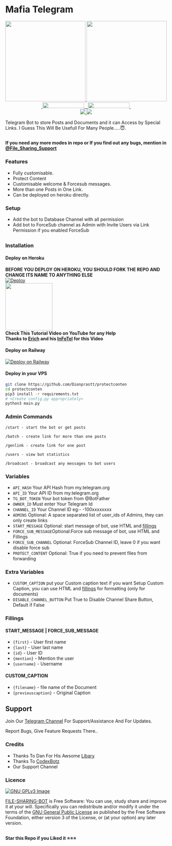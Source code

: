 # Mafia Telegram

<p align="center">
  <a href="https://www.python.org">
    <img src="http://ForTheBadge.com/images/badges/made-with-python.svg" width ="250">
  </a>
  <a href="https://t.me/File_Sharing_Support">
    <img src="https://github.com/Dionprastt/PyrogramGenStr/blob/main/resources/madebycodex-badge.svg" width="250">
  </a><br>
  <a href="https://t.me/File_Sharing_Support">
    &nbsp;<img src="https://img.shields.io/badge/Code%20%F0%9D%95%8F%20Botz-Channel-blue?style=flat-square&logo=telegram" width="130" height="18">&nbsp;
  </a>
  <a href="https://t.me/File_Sharing_Support">
    &nbsp;<img src="https://img.shields.io/badge/Code%20%F0%9D%95%8F%20Botz-Group-blue?style=flat-square&logo=telegram" width="130" height="18">&nbsp;
  </a>
  <br>
  <a href="https://github.com/Dionprastt/protectconten/stargazers">
    <img src="https://img.shields.io/github/stars/Dionprastt/protectconten?style=social">
  </a>
  <a href="https://github.com/Dionprastt/protectconten/fork">
    <img src="https://img.shields.io/github/forks/Diomprastt/protectcontent?label=Fork&style=social">
  </a>  
</p>


Telegram Bot to store Posts and Documents and it can Access by Special Links.
I Guess This Will Be Usefull For Many People.....😇. 

##

**If you need any more modes in repo or If you find out any bugs, mention in [@File_Sharing_Support ](https://www.telegram.dog/File_Sharing_Support)**

### Features
- Fully customisable.
- Protect Content
- Customisable welcome & Forcesub messages.
- More than one Posts in One Link.
- Can be deployed on heroku directly.

### Setup

- Add the bot to Database Channel with all permission
- Add bot to ForceSub channel as Admin with Invite Users via Link Permission if you enabled ForceSub 

##
### Installation
#### Deploy on Heroku
**BEFORE YOU DEPLOY ON HEROKU, YOU SHOULD FORK THE REPO AND CHANGE ITS NAME TO ANYTHING ELSE**<br>
[![Deploy](https://www.herokucdn.com/deploy/button.svg)](https://heroku.com/deploy)</br>
<a href="https://youtu.be/LCrkRTMkmzE">
  <img src="https://img.shields.io/badge/How%20to-Deploy-red?logo=youtube" width="147">
</a><br>
**Check This Tutorial Video on YouTube for any Help**<br>
**Thanks to [Erich](https://t.me/ErichDaniken) and his [InFoTel](https://t.me/InFoTel_Group) for this Video**

#### Deploy on Railway
[![Deploy on Railway](https://railway.app/button.svg)](https://railway.app/new/template?template=https%3A%2F%2Fgithub.com%2FCodeXBotz%2FFile-Sharing-Bot&plugins=postgresql&envs=TG_BOT_TOKEN%2COWNER_ID%2CAPP_ID%2CAPI_HASH%2CCHANNEL_ID%2CFORCE_SUB_CHANNEL%2CSTART_MESSAGE%2CFORCE_SUB_MESSAGE%2CADMINS&optionalEnvs=ADMINS&TG_BOT_TOKENDesc=Your+Bot+token%2C+Get+it+from+%40Botfather&OWNER_IDDesc=An+integer+of+consisting+of+your+owner+ID&APP_IDDesc=your+app+id%2C+take+it+from+my.telegram.org&API_HASHDesc=your+api+hash%2C+take+it+from+my.telegram.org&CHANNEL_IDDesc=make+a+channel+%28database+channel%29%2C+then+make+the+bot+as+admin+in+channel%2C+and+it%27s+id&FORCE_SUB_CHANNELDesc=id+of+the+channel+or+group%2C+if+you+want+enable+force+sub+feature+else+put+0&START_MESSAGEDesc=Optional%3A+start+message+of+bot%2C+use+HTML+parsemode+format&FORCE_SUB_MESSAGEDesc=Optional%3A+Force+Sub+message+of+bot%2C+use+HTML+parsemode+format&ADMINSDesc=A+space+separated+list+of+user_ids+of+Admins%2C+they+can+only+create+links&TG_BOT_TOKENDefault=1250450587&CHANNEL_IDDefault=-100&FORCE_SUB_CHANNELDefault=0&START_MESSAGEDefault=Hello+%7Bfirst%7D%5Cn%5CnI+can+store+private+files+in+Specified+Channel+and+other+users+can+access+it+from+special+link.&FORCE_SUB_MESSAGEDefault=Hello+%7Bfirst%7D%5Cn%5Cn%3Cb%3EYou+need+to+join+in+my+Channel%2FGroup+to+use+me%5Cn%5CnKindly+Please+join+Channel%3C%2Fb%3E&referralCode=CodeXBotz)

#### Deploy in your VPS
````bash
git clone https://github.com/Dionprastt/protectconten
cd protectconten
pip3 install -r requirements.txt
# <Create config.py appropriately>
python3 main.py
````

### Admin Commands

```
/start - start the bot or get posts

/batch - create link for more than one posts

/genlink - create link for one post

/users - view bot statistics

/broadcast - broadcast any messages to bot users
```

### Variables

* `API_HASH` Your API Hash from my.telegram.org
* `API_ID` Your API ID from my.telegram.org
* `TG_BOT_TOKEN` Your bot token from @BotFather
* `OWNER_ID` Must enter Your Telegram Id
* `CHANNEL_ID` Your Channel ID eg:- -100xxxxxxxx
* `ADMINS` Optional: A space separated list of user_ids of Admins, they can only create links
* `START_MESSAGE` Optional: start message of bot, use HTML and <a href='https://github.com/codexbotz/File-Sharing-Bot/blob/main/README.md#start_message'>fillings</a>
* `FORCE_SUB_MESSAGE`Optional:Force sub message of bot, use HTML and Fillings
* `FORCE_SUB_CHANNEL` Optional: ForceSub Channel ID, leave 0 if you want disable force sub
* `PROTECT_CONTENT` Optional: True if you need to prevent files from forwarding

### Extra Variables

* `CUSTOM_CAPTION` put your Custom caption text if you want Setup Custom Caption, you can use HTML and <a href='https://github.com/Dionprastt/protectconten/blob/main/README.md#custom_caption'>fillings</a> for formatting (only for documents)
* `DISABLE_CHANNEL_BUTTON` Put True to Disable Channel Share Button, Default if False

### Fillings
#### START_MESSAGE | FORCE_SUB_MESSAGE

* `{first}` - User first name
* `{last}` - User last name
* `{id}` - User ID
* `{mention}` - Mention the user
* `{username}` - Username

#### CUSTOM_CAPTION

* `{filename}` - file name of the Document
* `{previouscaption}` - Original Caption


## Support   
Join Our [Telegram Channel](https://www.telegram.dog/File_Sharing_Support) For Support/Assistance And For Updates.   
  
Report Bugs, Give Feature Requests There..   

### Credits

- Thanks To Dan For His Awsome [Libary](https://github.com/pyrogram/pyrogram)
- Thanks To [CodexBotz](https://github.com/CodeXBotz/File-Sharing-Bot/)
- Our Support Channel
### Licence
[![GNU GPLv3 Image](https://www.gnu.org/graphics/gplv3-127x51.png)](http://www.gnu.org/licenses/gpl-3.0.en.html)  

[FILE-SHARING-BOT](https://github.com/Dionprastt/protectconten/) is Free Software: You can use, study share and improve it at your
will. Specifically you can redistribute and/or modify it under the terms of the
[GNU General Public License](https://www.gnu.org/licenses/gpl.html) as
published by the Free Software Foundation, either version 3 of the License, or
(at your option) any later version. 

##

   **Star this Repo if you Liked it ⭐⭐⭐**

